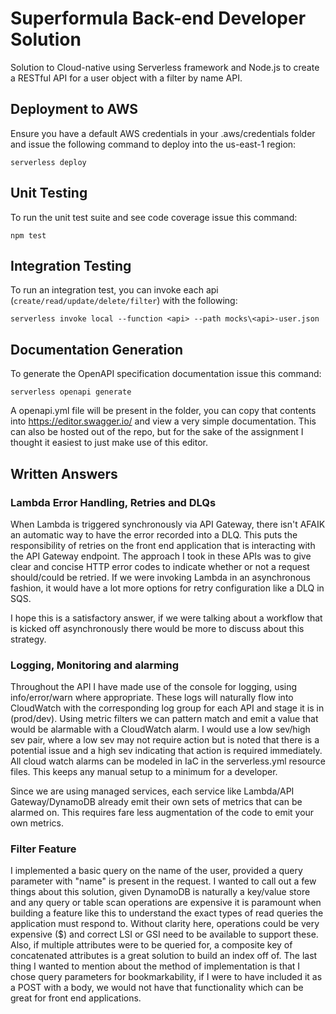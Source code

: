 # Superformula Back-end Developer Solution

Solution to Cloud-native using Serverless framework and Node.js to create a RESTful API for a user object with a filter by name API.

## Deployment to AWS
Ensure you have a default AWS credentials in your .aws/credentials folder and issue the following command to deploy into the us-east-1 region:
```
serverless deploy
```
## Unit Testing
To run the unit test suite and see code coverage issue this command:
```
npm test
```
## Integration Testing
To run an integration test, you can invoke each api (`create/read/update/delete/filter`) with the following:
```
serverless invoke local --function <api> --path mocks\<api>-user.json
```
## Documentation Generation
To generate the OpenAPI specification documentation issue this command:
```
serverless openapi generate
```
A openapi.yml file will be present in the folder, you can copy that contents into https://editor.swagger.io/ and view a very simple documentation.  This can also be hosted out of the repo, but for the sake of the assignment I thought it easiest to just make use of this editor.

## Written Answers

### Lambda Error Handling, Retries and DLQs

When Lambda is triggered synchronously via API Gateway, there isn't AFAIK an automatic way to have the error recorded into a DLQ.  This puts the responsibility of retries on the front end application that is interacting with the API Gateway endpoint.  The approach I took in these APIs was to give clear and concise HTTP error codes to indicate whether or not a request should/could be retried.  If we were invoking Lambda in an asynchronous fashion, it would have a lot more options for retry configuration like a DLQ in SQS.

I hope this is a satisfactory answer, if we were talking about a workflow that is kicked off asynchronously there would be more to discuss about this strategy.

### Logging, Monitoring and alarming

Throughout the API I have made use of the console for logging, using info/error/warn where appropriate.  These logs will naturally flow into CloudWatch with the corresponding log group for each API and stage it is in (prod/dev).  Using metric filters we can pattern match and emit a value that would be alarmable with a CloudWatch alarm.  I would use a low sev/high sev pair, where a low sev may not require action but is noted that there is a potential issue and a high sev indicating that action is required immediately.  All cloud watch alarms can be modeled in IaC in the serverless.yml resource files.  This keeps any manual setup to a minimum for a developer.

Since we are using managed services, each service like Lambda/API Gateway/DynamoDB already emit their own sets of metrics that can be alarmed on.  This requires fare less augmentation of the code to emit your own metrics.

### Filter Feature

I implemented a basic query on the name of the user, provided a query parameter with "name" is present in the request.  I wanted to call out a few things about this solution, given DynamoDB is naturally a key/value store and any query or table scan operations are expensive it is paramount when building a feature like this to understand the exact types of read queries the application must respond to.  Without clarity here, operations could be very expensive ($) and correct LSI or GSI need to be available to support these.  Also, if multiple attributes were to be queried for, a composite key of concatenated attributes is a great solution to build an index off of.  The last thing I wanted to mention about the method of implementation is that I chose query parameters for bookmarkability, if I were to have included it as a POST with a body, we would not have that functionality which can be great for front end applications.
